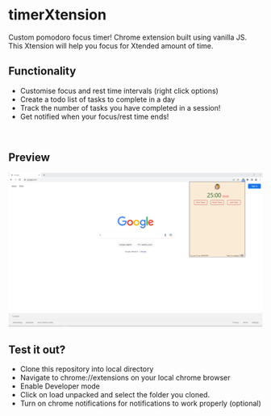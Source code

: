 # timerXtension
Custom pomodoro focus timer! Chrome extension built using vanilla JS.
<br>
This Xtension will help you focus for Xtended amount of time.

## Functionality
* Customise focus and rest time intervals (right click options)
* Create a todo list of tasks to complete in a day
* Track the number of tasks you have completed in a session!
* Get notified when your focus/rest time ends!
<br>

## Preview
<img src="demo.png" width="600">

<br>

## Test it out?
* Clone this repository into local directory
* Navigate to chrome://extensions on your local chrome browser
* Enable Developer mode
* Click on load unpacked and select the folder you cloned.
* Turn on chrome notifications for notifications to work properly (optional)



